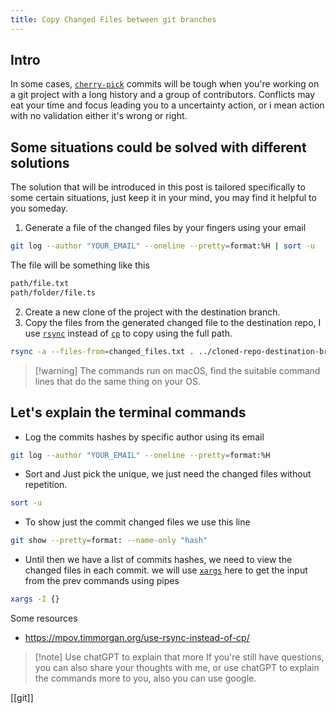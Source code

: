 ```yaml
---
title: Copy Changed Files between git branches
---
```

## Intro
In some cases, [`cherry-pick`](https://git-scm.com/docs/git-cherry-pick) commits will be tough when you're working on a git project with a long history and a group of contributors. Conflicts may eat your time and focus leading you to a uncertainty action, or i mean action with no validation either it's wrong or right.

## Some situations could be solved with different solutions
The solution that will be introduced in this post is tailored specifically to some certain situations, just keep it in your mind, you may find it helpful to you someday.

1. Generate a file of the changed files by your fingers using your email
   
```bash
git log --author "YOUR_EMAIL" --oneline --pretty=format:%H | sort -u  | xargs -I {} git show --pretty=format: --name-only {} > changed_files.txt
```

The file will be something like this

```txt
path/file.txt
path/folder/file.ts
```

2. Create a new clone of the project with the destination branch.
3. Copy the files from the generated changed file to the destination repo, I use [`rsync`](https://man7.org/linux/man-pages/man1/rsync.1.html) instead of [`cp`](https://man7.org/linux/man-pages/man1/cp.1.html) to copy using the full path.

```bash
rsync -a --files-from=changed_files.txt . ../cloned-repo-destination-branch
```


> [!warning] The commands run on macOS, find the suitable command lines that do the same thing on your OS.


## Let's explain the terminal commands

- Log the commits hashes by specific author using its email
```bash
git log --author "YOUR_EMAIL" --oneline --pretty=format:%H
```

- Sort and Just pick the unique, we just need the changed files without repetition.
```bash
sort -u
```

- To show just the commit changed files we use this line
```bash
git show --pretty=format: --name-only "hash"
```

- Until then we have a list of commits hashes, we need to view the changed files in each commit. we will use [`xargs`](https://man7.org/linux/man-pages/man1/xargs.1.html) here to get the input from the prev commands using pipes
```bash
xargs -I {}
```


Some resources

- https://mpov.timmorgan.org/use-rsync-instead-of-cp/

> [!note] Use chatGPT to explain that more
> If you're still have questions, you can also share your thoughts with me, or use chatGPT to explain the commands more to you, also you can use google.

[[git]]